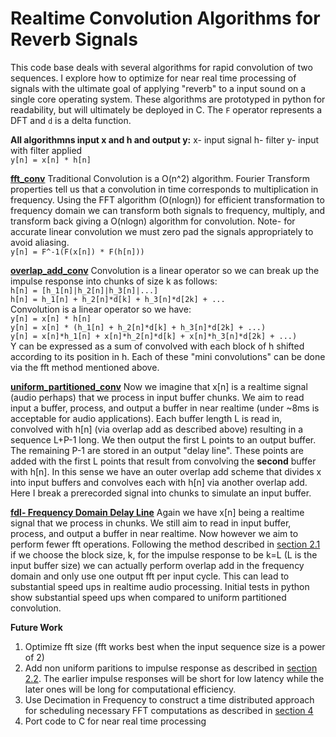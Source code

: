 # Realtime Convolution Algorithms for Reverb Signals
This code base deals with several algorithms for rapid convolution of two sequences. I explore how to optimize for near real time processing of signals with the ultimate goal of applying "reverb" to a input sound on a single core operating system. These algorithms are prototyped in python for readability, but will ultimately be deployed in C. The `F` operator represents a DFT and `d` is a delta function.

**All algorithmns input x and h and output y:**
x- input signal
    h- filter
    y- input with filter applied    
`y[n] = x[n] * h[n]`  

[**fft_conv**](https://github.com/vtolani95/convolution_algorithms/blob/master/reverb.py#L24)
Traditional Convolution is a O(n^2) algorithm. Fourier Transform properties tell us that a convolution in time corresponds to multiplication in frequency. Using the FFT algorithm (O(nlogn)) for efficient transformation to frequency domain we can transform both signals to frequency, multiply, and transform back giving a O(nlogn) algorithm for convolution. Note- for accurate linear convolution we must zero pad the signals appropriately to avoid aliasing.  
`y[n] = F^-1(F(x[n]) * F(h[n]))`  

[**overlap_add_conv**](https://github.com/vtolani95/convolution_algorithms/blob/master/reverb.py#L36)
Convolution is a linear operator so we can break up the impulse response into chunks of size k as follows:  
`h[n] = [h_1[n]|h_2[n]|h_3[n]|...]`  
`h[n] = h_1[n] + h_2[n]*d[k] + h_3[n]*d[2k] + ...`  
Convolution is a linear operator so we have:  
`y[n] = x[n] * h[n]`  
`y[n] = x[n] * (h_1[n] + h_2[n]*d[k] + h_3[n]*d[2k] + ...)`  
`y[n] = x[n]*h_1[n] + x[n]*h_2[n]*d[k] + x[n]*h_3[n]*d[2k] + ...)`  
Y can be expressed as a sum of convolved with each block of h shifted according to its position in h. Each of these "mini convolutions" can be done via the fft method mentioned above.

[**uniform_partitioned_conv**](https://github.com/vtolani95/convolution_algorithms/blob/master/reverb.py#L54)
Now we imagine that x[n] is a realtime signal (audio perhaps) that we process in input buffer chunks. We aim to read input a buffer, process, and output a buffer in near realtime (under ~8ms is acceptable for audio applications). Each buffer length L is read in, convolved with h[n] (via overlap add as described above) resulting in a sequence L+P-1 long. We then output the first L points to an output buffer. The remaining P-1 are stored in an output "delay line". These points are added with the first L points that result from convolving the **second** buffer with h[n]. In this sense we have an outer overlap add scheme that divides x into input buffers and convolves each with h[n] via another overlap add. Here I break a prerecorded signal into chunks to simulate an input buffer.

[**fdl- Frequency Domain Delay Line**](https://github.com/vtolani95/convolution_algorithms/blob/master/reverb.py#L78)
Again we have x[n] being a realtime signal that we process in chunks. We still aim to read in input buffer, process, and output a buffer in near realtime. Now however we aim to perform fewer fft operations. Following the method described in [section 2.1](http://ericbattenberg.com/school/partconvDAFx2011.pdf) if we choose the block size, k, for the impulse response to be k=L (L is the input buffer size) we can actually perform overlap add in the frequency domain and only use one output fft per input cycle. This can lead to substantial speed ups in realtime audio processing. Initial tests in python show substantial speed ups when compared to uniform partitioned convolution.

**Future Work**
1. Optimize fft size (fft works best when the input sequence size is a power of 2)
2. Add non uniform paritions to impulse response as described in [section 2.2](http://ericbattenberg.com/school/partconvDAFx2011.pdf). The earlier impulse responses will be short for low latency while the later ones will be long for computational efficiency.
3. Use Decimation in Frequency to construct a time distributed approach for scheduling necessary FFT computations as described in [section 4](http://ericbattenberg.com/school/partconvDAFx2011.pdf)
4. Port code to C for near real time processing
